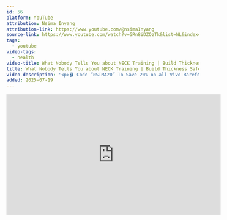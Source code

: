 ```yaml
---
id: 56
platform: YouTube
attribution: Nsima Inyang
attribution-link: https://www.youtube.com/@nsimaInyang
source-link: https://www.youtube.com/watch?v=5Rn8iDZOzTk&list=WL&index=218&t=1021s
tags:
  - youtube
video-tags:
  - health
video-title: What Nobody Tells You about NECK Training | Build Thickness Safely!
title: What Nobody Tells You about NECK Training | Build Thickness Safely!
video-description: '<p>🩰 Code “NSIMA20” To Save 20% on all Vivo Barefoot Shoes at <a href="https://www.vivobarefoot.com/us/">https://www.vivobarefoot.com/us/</a></p><p>Build Bigger Neck Muscles. A Thick Neck, strong and resilient enough to handle anything coming at it. No one has told you all of the Neck Exercises and concepts that I&#39;ll be giving you in this video. </p><p>Want to learn how to build a thicker neck while also ensuring it&#39;s strong enough to handle the rigors of sports and daily life?  In this video, I&#39;ll reveal the 10 Pillars of Neck training to help you build a strong neck while simultaneously preventing neck injury.</p><p>Say goodbye to exercises that do more harm than good – I&#39;ll steer you clear of those Exercises that Kill Your Neck and we’ll aim towards safer, more effective routines.</p><p>🫱🏾‍🫲🏻 Join The Stronger Human Community and get FREE access to the Rope Flow Foundations Course &amp; Myofascial Release Course - <a href="https://www.skool.com/thestrongerhuma">https://www.skool.com/thestrongerhuma</a>...</p><p>➢ Everything I use to Become a Stronger Human -  <a href="https://thestrongerhuman.store">https://thestrongerhuman.store</a></p><p>➢ Join the Stronger Human Discord:</p><p>  / discord  </p><p>➢To Save on the IRON Neck Harness, The Iron Neck or anything from Iron Neck, use this Link : <a href="https://shor.by/SaveMyNeck">https://shor.by/SaveMyNeck</a></p><p>➢If you&#39;d like to access &quot;UNTAPPED&quot; or &quot;UNTAPPED NECK&quot;  you can download the ATG Online Coaching app on the Apple and Android App Store. </p><p>Sign up with this Link: <a href="https://shor.by/JoinUNTAPPED">https://shor.by/JoinUNTAPPED</a></p><p>➢When signing up for the APP Use ATG50 to get your first month of training for $24.75!</p><p>If you&#39;re involved in combat sports, grappling, or contact athletics, neck training is paramount. Your sport places unique demands on your neck, making it essential to fortify it against the strains it faces.</p><p>The best part? You can perform many of these neck exercises right in the comfort of your home, taking as little as 3 minutes of your time. Additionally, I&#39;ll introduce equipment options to diversify your workouts and expedite neck size gains.</p><p>Get ready to build your neck fast and efficiently while prioritizing safety and injury prevention. Time to strengthen those neck muscles and keep them in peak condition!</p><p>The Post from r/BJJ  / zbnhatoana  </p><p>Videos Featured: Joe And Jocko On the Neck &amp; Back:    • Joe Rogan and Jocko Willink Talk Neck and ...  </p><p>Andrew Huberman and Tim Ferris:    • How to Build a Strong Neck — Dr. Andrew Hu...  </p><p>Andy Galpin and Andrew Huberman:    • Dr. Andy Galpin: Optimal Protocols to Buil...  </p><p>Joe Rogan On the Iron Neck:    • Joe Rogan talks Iron Neck  </p><p>People Mentioned/Featured in this video:Ian DanneyBill MaedaJoe RoganTim FerrissAndy GalpinAndrew HubermanMike TysonJocko Willink</p><p>BJJ Athletes/GrapplersGordon RyanNicky RodNicholas MeregaliMica Galvao JayRodFelipe PenaPatrick Gaudio</p><p>#bjj #necktraining #neckpain #combatsports 00:00 Get Ready for a Neck Pump03:00 Pillar 1 (Isometric Strength)06:06 Pillar 2 (Flexion/Extension)07:18 Pillar 3 (Lateral Flexion)08:13 Pillar 4 (Rotation)10:22 Pillar 5 (Compression/Decompression)13:25 Pillar 6 Surrounding Muscles13:54 Pillar 7 Regression Mastery15:07 Pillar 8 Weight Vs. Stimulus15:42 Pillar 9 Volume &amp; Frequency16:10 Pillar 10 Do Not GO to FAILURE16:46 Full NECK Programming17:43 BONUS: Jaw, Teeth, Neck Training</p>'
added: 2025-07-19
---
```

<iframe width="560" height="315" src="https://www.youtube-nocookie.com/embed/5Rn8iDZOzTk?si=Mui_Dr94J28x4Sq3" title="YouTube video player" frameborder="0" allow="accelerometer; autoplay; clipboard-write; encrypted-media; gyroscope; picture-in-picture; web-share" referrerpolicy="strict-origin-when-cross-origin" allowfullscreen></iframe>